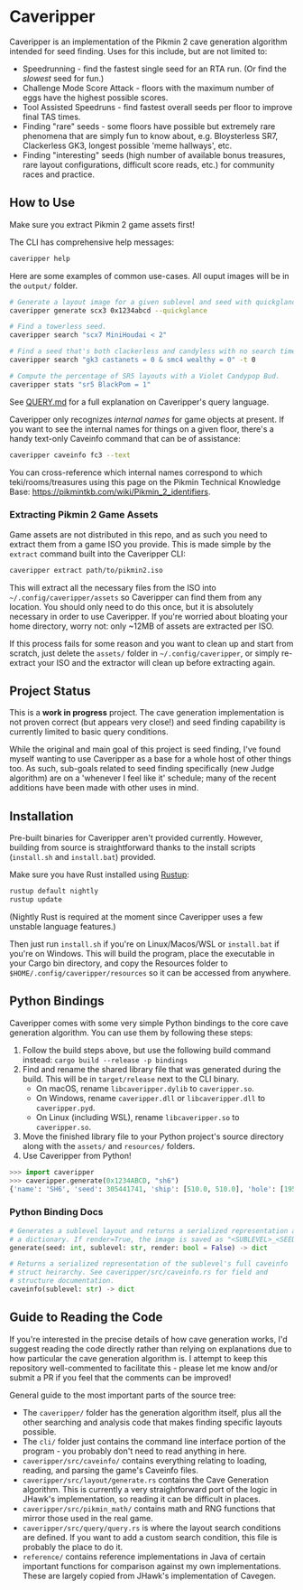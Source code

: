 # Caveripper

Caveripper is an implementation of the Pikmin 2 cave generation algorithm intended for seed finding. Uses for this include, but are not limited to:
- Speedrunning - find the fastest single seed for an RTA run. (Or find the *slowest* seed for fun.)
- Challenge Mode Score Attack - floors with the maximum number of eggs have the highest possible scores.
- Tool Assisted Speedruns - find fastest overall seeds per floor to improve final TAS times.
- Finding "rare" seeds - some floors have possible but extremely rare phenomena that are simply fun to know about, e.g. Bloysterless SR7, Clackerless GK3, longest possible 'meme hallways', etc.
- Finding "interesting" seeds (high number of available bonus treasures, rare layout configurations, difficult score reads, etc.) for community races and practice.

## How to Use
Make sure you extract Pikmin 2 game assets first!

The CLI has comprehensive help messages:
```bash
caveripper help
```

Here are some examples of common use-cases. All ouput images will be in the `output/` folder.
```bash
# Generate a layout image for a given sublevel and seed with quickglance rendering enabled.
caveripper generate scx3 0x1234abcd --quickglance

# Find a towerless seed.
caveripper search "scx7 MiniHoudai < 2"

# Find a seed that's both clackerless and candyless with no search timeout.
caveripper search "gk3 castanets = 0 & smc4 wealthy = 0" -t 0

# Compute the percentage of SR5 layouts with a Violet Candypop Bud.
caveripper stats "sr5 BlackPom = 1"
```

See [QUERY.md](QUERY.md) for a full explanation on Caveripper's query language.

Caveripper only recognizes *internal names* for game objects at present. If you want to see the internal names for things on a given floor, there's a handy text-only Caveinfo command that can be of assistance:
```bash
caveripper caveinfo fc3 --text
```

You can cross-reference which internal names correspond to which teki/rooms/treasures using this page on the Pikmin Technical Knowledge Base: https://pikmintkb.com/wiki/Pikmin_2_identifiers.

### Extracting Pikmin 2 Game Assets
Game assets are not distributed in this repo, and as such you need to extract them from a game ISO you provide. This is made simple by the `extract` command built into the Caveripper CLI:
```bash
caveripper extract path/to/pikmin2.iso
```

This will extract all the necessary files from the ISO into `~/.config/caveripper/assets` so Caveripper can find them from any location. You should only need to do this once, but it is absolutely necessary in order to use Caveripper. If you're worried about bloating your home directory, worry not: only ~12MB of assets are extracted per ISO.

If this process fails for some reason and you want to clean up and start from scratch, just delete the `assets/` folder in `~/.config/caveripper`, or simply re-extract your ISO and the extractor will clean up before extracting again.

## Project Status

This is a **work in progress** project. The cave generation implementation is not proven correct (but appears very close!) and seed finding capability is currently limited to basic query conditions.

While the original and main goal of this project is seed finding, I've found myself wanting to use Caveripper as a base for a whole host of other things too. As such, sub-goals related to seed finding specifically (new Judge algorithm) are on a 'whenever I feel like it' schedule; many of the recent additions have been made with other uses in mind.

## Installation
Pre-built binaries for Caveripper aren't provided currently. However, building from source is straightforward thanks to the install scripts (`install.sh` and `install.bat`) provided.

Make sure you have Rust installed using [Rustup](https://rustup.rs/):
```bash
rustup default nightly
rustup update
```
(Nightly Rust is required at the moment since Caveripper uses a few unstable language features.)

Then just run `install.sh` if you're on Linux/Macos/WSL or `install.bat` if you're on Windows. This will build the program, place the executable in your Cargo bin directory, and copy the Resources folder to `$HOME/.config/caveripper/resources` so it can be accessed from anywhere.

## Python Bindings
Caveripper comes with some very simple Python bindings to the core cave generation algorithm. You can use them by following these steps:
1. Follow the build steps above, but use the following build command instead: `cargo build --release -p bindings`
1. Find and rename the shared library file that was generated during the build. This will be in `target/release` next to the CLI binary.
    - On macOS, rename `libcaveripper.dylib` to `caveripper.so`.
    - On Windows, rename `caveripper.dll` or `libcaveripper.dll` to `caveripper.pyd`.
    - On Linux (including WSL), rename `libcaveripper.so` to `caveripper.so`.
1. Move the finished library file to your Python project's source directory along with the `assets/` and `resources/` folders.
1. Use Caveripper from Python!
```python
>>> import caveripper
>>> caveripper.generate(0x1234ABCD, "sh6")
{'name': 'SH6', 'seed': 305441741, 'ship': [510.0, 510.0], 'hole': [1955.0, 1615.0], 'geyser': None, 'map_units': [{'name': 'room_4x4b_4_conc', ...
```

### Python Binding Docs

```python
# Generates a sublevel layout and returns a serialized representation as
# a dictionary. If render=True, the image is saved as "<SUBLEVEL>_<SEED>.png".
generate(seed: int, sublevel: str, render: bool = False) -> dict

# Returns a serialized representation of the sublevel's full caveinfo
# struct heirarchy. See caveripper/src/caveinfo.rs for field and
# structure documentation.
caveinfo(sublevel: str) -> dict
```


## Guide to Reading the Code
If you're interested in the precise details of how cave generation works, I'd suggest reading the code directly rather than relying on explanations due to how particular the cave generation algorithm is. I attempt to keep this repository well-commented to facilitate this - please let me know and/or submit a PR if you feel that the comments can be improved!

General guide to the most important parts of the source tree:
- The `caveripper/` folder has the generation algorithm itself, plus all the other searching and analysis code that makes finding specific layouts possible.
- The `cli/` folder just contains the command line interface portion of the program - you probably don't need to read anything in here.
- `caveripper/src/caveinfo/` contains everything relating to loading, reading, and parsing the game's Caveinfo files.
- `caveripper/src/layout/generate.rs` contains the Cave Generation algorithm. This is currently a very straightforward port of the logic in JHawk's implementation, so reading it can be difficult in places.
- `caveripper/src/pikmin_math/` contains math and RNG functions that mirror those used in the real game.
- `caveripper/src/query/query.rs` is where the layout search conditions are defined. If you want to add a custom search condition, this file is probably the place to do it.
- `reference/` contains reference implementations in Java of certain important functions for comparison against my own implementations. These are largely copied from JHawk's implementation of Cavegen.
